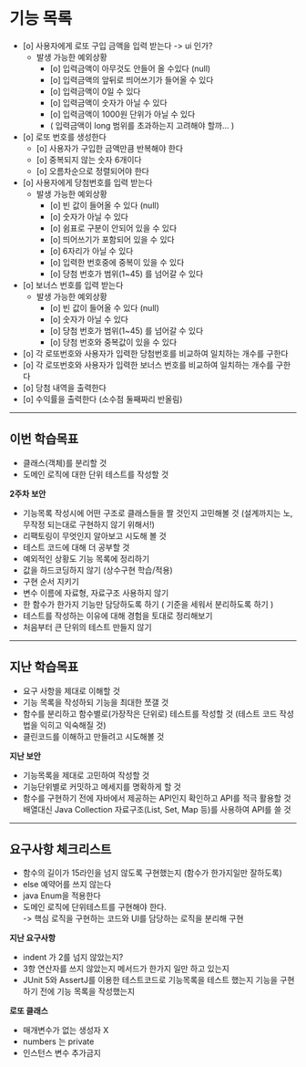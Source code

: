 
# 기능 목록
* [o] 사용자에게 로또 구입 금액을 입력 받는다 -> ui 인가?
  - 발생 가능한 예외상황
    + [o] 입력금액이 아무것도 안들어 올 수있다 (null)
    + [o] 입력금액의 앞뒤로 띄어쓰기가 들어올 수 있다
    + [o] 입력금액이 0일 수 있다
    + [o] 입력금액이 숫자가 아닐 수 있다
    + [o] 입력금액이 1000원 단위가 아닐 수 있다
    + ( 입력금액이 long 범위를 초과하는지 고려해야 할까... )
* [o] 로또 번호를 생성한다
  - [o] 사용자가 구입한 금액만큼 반복해야 한다
  - [o] 중복되지 않는 숫자 6개이다
  - [o] 오름차순으로 정렬되어야 한다
* [o] 사용자에게 당첨번호를 입력 받는다
  - 발생 가능한 예외상황
     + [o] 빈 값이 들어올 수 있다 (null)
     + [o] 숫자가 아닐 수 있다
     + [o] 쉼표로 구분이 안되어 있을 수 있다
     + [o] 띄어쓰기가 포함되어 있을 수 있다
     + [o] 6자리가 아닐 수 있다
     + [o] 입력한 번호중에 중복이 있을 수 있다
     + [o] 당첨 번호가 범위(1~45) 를 넘어갈 수 있다
* [o] 보너스 번호를 입력 받는다
  - 발생 가능한 예외상황
    + [o] 빈 값이 들어올 수 있다 (null)
    + [o] 숫자가 아닐 수 있다
    + [o] 당첨 번호가 범위(1~45) 를 넘어갈 수 있다
    + [o] 당첨 번호와 중복값이 있을 수 있다
* [o] 각 로또번호와 사용자가 입력한 당첨번호를 비교하여 일치하는 개수를 구한다
* [o] 각 로또번호와 사용자가 입력한 보너스 번호를 비교하여 일치하는 개수를 구한다
* [o] 당첨 내역을 출력한다
* [o] 수익률을 출력한다 (소수점 둘째짜리 반올림)
    
---
## 이번 학습목표
- 클래스(객체)를 분리할 것
- 도메인 로직에 대한 단위 테스트를 작성할 것

**2주차 보안**<br>
- 기능목록 작성시에 어떤 구조로 클래스들을 짤 것인지 고민해볼 것 (설계까지는 노, 무작정 되는대로 구현하지 않기 위해서!)
- 리팩토링이 무엇인지 알아보고 시도해 볼 것
- 테스트 코드에 대해 더 공부할 것
- 예외적인 상황도 기능 목록에 정리하기
- 값을 하드코딩하지 않기 (상수구현 학습/적용)
- 구현 순서 지키기
- 변수 이름에 자료형, 자료구조 사용하지 않기
- 한 함수가 한가지 기능만 담당하도록 하기 ( 기준을 세워서 분리하도록 하기 )
- 테스트를 작성하는 이유에 대해 경험을 토대로 정리해보기
- 처음부터 큰 단위의 테스트 만들지 않기

---
## 지난 학습목표
- 요구 사항을 제대로 이해할 것 
- 기능 목록을 작성하되 기능을 최대한 쪼갤 것 
- 함수를 분리하고 함수별로(가장작은 단위로) 테스트를 작성할 것 (테스트 코드 작성법을 익히고 익숙해질 것) 
- 클린코드를 이해하고 만들려고 시도해볼 것

**지난 보안**<br>
- 기능목록을 제대로 고민하여 작성할 것 
- 기능단위별로 커밋하고 메세지를 명확하게 할 것 
- 함수를 구현하기 전에 자바에서 제공하는 API인지 확인하고 API를 적극 활용할 것 배열대신 Java Collection 자료구조(List, Set, Map 등)를 사용하여 API를 쓸 것

---
## 요구사항 체크리스트
- 함수의 길이가 15라인을 넘지 않도록 구현했는지 (함수가 한가지일만 잘하도록)
- else 예약어를 쓰지 않는다
- java Enum을 적용한다
- 도메인 로직에 단위테스트를 구현해야 한다.<br>
  -> 핵심 로직을 구현하는 코드와 UI를 담당하는 로직을 분리해 구현

**지난 요구사항**<br>
- indent 가 2를 넘지 않았는지? 
- 3항 연산자를 쓰지 않았는지 메서드가 한가지 일만 하고 있는지 
- JUnit 5와 AssertJ를 이용한 테스트코드로 기능목록을 테스트 했는지 기능을 구현하기 전에 기능 목록을 작성했는지

**로또 클래스**<br>
- 매개변수가 없는 생성자 X
- numbers 는 private
- 인스턴스 변수 추가금지






